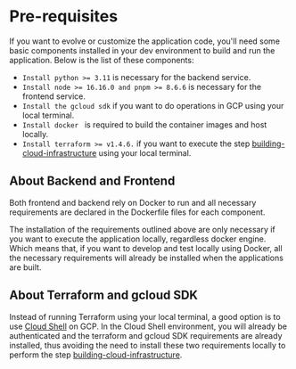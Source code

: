 # Pre-requisites

If you want to evolve or customize the application code, you'll need some basic components installed in your dev environment to build and run the application. Below is the list of these components:

* ```Install python >= 3.11``` is necessary for the backend service.
* ```Install node >= 16.16.0 and pnpm >= 8.6.6``` is necessary for the frontend service.
* ```Install the gcloud sdk``` if you want to do operations in GCP using your local terminal.
* ```Install docker ``` is required to build the container images and host locally.
* ```Install terraform >= v1.4.6.``` if you want to execute the step [building-cloud-infrastructure](./building-cloud-infrastructure.md) using your local terminal.

## About Backend and Frontend

Both frontend and backend rely on Docker to run and all necessary requirements are declared in the Dockerfile files for each component.

The installation of the requirements outlined above are only necessary if you want to execute the application locally, regardless docker engine. Which means that, if you want to develop and test locally using Docker, all the necessary requirements will already be installed when the applications are built.

## About Terraform and gcloud SDK

Instead of running Terraform using your local terminal, a good option is to use [Cloud Shell](https://cloud.google.com/shell) on GCP. In the Cloud Shell environment, you will already be authenticated and the terraform and gcloud SDK requirements are already installed, thus avoiding the need to install these two requirements locally to perform the step [building-cloud-infrastructure](./building-cloud-infrastructure.md).